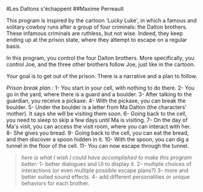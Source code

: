 #Les Daltons s'échappent
##Maxime Perreault

This program is inspired by the cartoon 'Lucky Luke', in which a famous and solitary cowboy runs after a group of four criminals: the Dalton brothers. These infamous criminals are ruthless, but not wise. Indeed, they keep ending up at the prison state, where they attempt to escape on a regular basis.

In this program, you control the four Dalton brothers. More specifically, you control
Joe, and the three other brothers follow Joe, just like in the cartoon.

Your goal is to get out of the prison. There is a narrative and a plan to follow.

_Prison break plan :_
1- You start in your cell, with nothing to do there.
2- You go in the yard, where there is a guard and a boulder.
3- After talking to the guardian, you receive a pickaxe.
4- With the pickaxe, you can break the boulder.
5- Under the boulder is a letter from Ma Dalton (the characters' mother). It says she will be visiting them soon.
6- Going back to the cell, you need to sleep to skip a few days until Ma is visiting.
7- On the day of Ma's visit, you can access the visit room, where you can interact with her.
8- She gives you bread.
9- Going back to the cell, you can eat the bread, and then discover a spoon hidden in it.
10- With the spoon, you can dig a tunnel in the floor of the cell.
11- You can now escape through the tunnel.

> _here is what I wish I could have accomplished to make this program better:_
> 1- better dialogues and UI to display it.
> 2- multiple choices of interactions (or even multiple possible escape plans?)
> 3- more and better suited sound effects.
> 4- add different personalities or unique behaviors for each brother.
